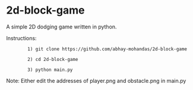 # 2d-block-game

A simple 2D dodging game written in python.

Instructions:

            1) git clone https://github.com/abhay-mohandas/2d-block-game
            
            2) cd 2d-block-game
            
            3) python main.py
           
Note: Either edit the addresses of player.png and obstacle.png in main.py
